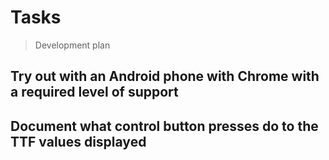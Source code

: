 # Tasks

> Development plan

## Try out with an Android phone with Chrome with a required level of support

## Document what control button presses do to the TTF values displayed
